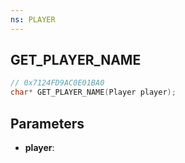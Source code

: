 ```yaml
---
ns: PLAYER
---
```

## GET_PLAYER_NAME

```c
// 0x7124FD9AC0E01BA0
char* GET_PLAYER_NAME(Player player);
```

## Parameters
* **player**:
